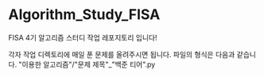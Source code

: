 # Algorithm_Study_FISA
FISA 4기 알고리즘 스터디 작업 레포지토리 입니다!

각자 작업 디렉토리에 매일 푼 문제를 올려주시면 됩니다.
파일의 형식은 다음과 같습니다.
"이용한 알고리즘"/"문제 제목"_"백준 티어".py
